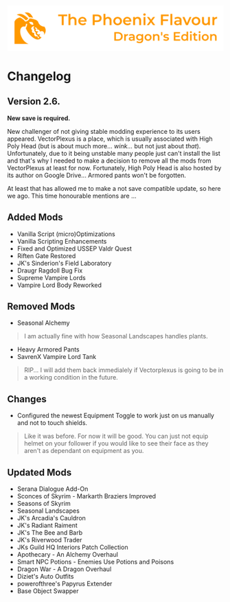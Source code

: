 ![image](images/Banner.webp)

# Changelog

## Version 2.6.

**New save is required.**

New challenger of not giving stable modding experience to its users appeared. VectorPlexus is a place, which is usually associated with High Poly Head (but is about much more... *wink...* but not just about *that*). Unfortunately, due to it being unstable many people just can't install the list and that's why I needed to make a decision to remove all the mods from VectorPlexus at least for now. Fortunately, High Poly Head is also hosted by its author on Google Drive... Armored pants won't be forgotten.

At least that has allowed me to make a not save compatible update, so here we ago. This time honourable mentions are ...

## Added Mods

* Vanilla Script (micro)Optimizations
* Vanilla Scripting Enhancements
* Fixed and Optimized USSEP Valdr Quest
* Riften Gate Restored
* JK's Sinderion's Field Laboratory
* Draugr Ragdoll Bug Fix
* Supreme Vampire Lords
* Vampire Lord Body Reworked

## Removed Mods

* Seasonal Alchemy
> I am actually fine with how Seasonal Landscapes handles plants.
* Heavy Armored Pants
* SavrenX Vampire Lord Tank
> RIP... I will add them back immedialely if Vectorplexus is going to be in a working condition in the future.

## Changes

* Configured the newest Equipment Toggle to work just on us manually and not to touch shields.
> Like it was before. For now it will be good. You can just not equip helmet on your follower if you would like to see their face as they aren't as dependant on equipment as you.

## Updated Mods

* Serana Dialogue Add-On
* Sconces of Skyrim - Markarth Braziers Improved
* Seasons of Skyrim
* Seasonal Landscapes
* JK's Arcadia's Cauldron
* JK's Radiant Raiment
* JK's The Bee and Barb
* JK's Riverwood Trader
* JKs Guild HQ Interiors Patch Collection
* Apothecary - An Alchemy Overhaul
* Smart NPC Potions - Enemies Use Potions and Poisons
* Dragon War - A Dragon Overhaul
* Diziet's Auto Outfits
* powerofthree's Papyrus Extender
* Base Object Swapper
